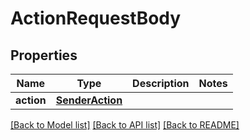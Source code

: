 # ActionRequestBody

## Properties
Name | Type | Description | Notes
------------ | ------------- | ------------- | -------------
**action** | [**SenderAction**](SenderAction.md) |  | 

[[Back to Model list]](../README.md#documentation-for-models) [[Back to API list]](../README.md#documentation-for-api-endpoints) [[Back to README]](../README.md)

